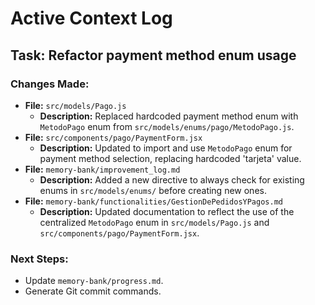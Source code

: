 # Active Context Log

## Task: Refactor payment method enum usage

### Changes Made:
- **File:** `src/models/Pago.js`
  - **Description:** Replaced hardcoded payment method enum with `MetodoPago` enum from `src/models/enums/pago/MetodoPago.js`.
- **File:** `src/components/pago/PaymentForm.jsx`
  - **Description:** Updated to import and use `MetodoPago` enum for payment method selection, replacing hardcoded 'tarjeta' value.
- **File:** `memory-bank/improvement_log.md`
  - **Description:** Added a new directive to always check for existing enums in `src/models/enums/` before creating new ones.
- **File:** `memory-bank/functionalities/GestionDePedidosYPagos.md`
  - **Description:** Updated documentation to reflect the use of the centralized `MetodoPago` enum in `src/models/Pago.js` and `src/components/pago/PaymentForm.jsx`.

### Next Steps:
- Update `memory-bank/progress.md`.
- Generate Git commit commands.

